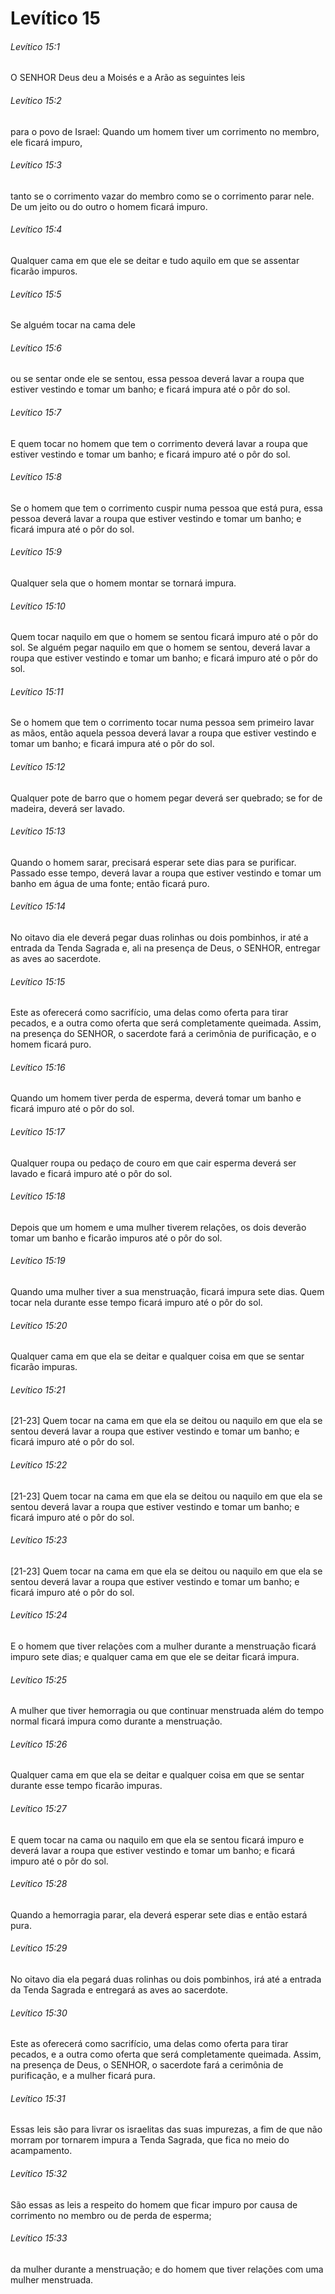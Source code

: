 # Levítico 15

###### Levítico 15:1

O SENHOR Deus deu a Moisés e a Arão as seguintes leis

###### Levítico 15:2

para o povo de Israel: Quando um homem tiver um corrimento no membro, ele ficará impuro,

###### Levítico 15:3

tanto se o corrimento vazar do membro como se o corrimento parar nele. De um jeito ou do outro o homem ficará impuro.

###### Levítico 15:4

Qualquer cama em que ele se deitar e tudo aquilo em que se assentar ficarão impuros.

###### Levítico 15:5

Se alguém tocar na cama dele

###### Levítico 15:6

ou se sentar onde ele se sentou, essa pessoa deverá lavar a roupa que estiver vestindo e tomar um banho; e ficará impura até o pôr do sol.

###### Levítico 15:7

E quem tocar no homem que tem o corrimento deverá lavar a roupa que estiver vestindo e tomar um banho; e ficará impuro até o pôr do sol.

###### Levítico 15:8

Se o homem que tem o corrimento cuspir numa pessoa que está pura, essa pessoa deverá lavar a roupa que estiver vestindo e tomar um banho; e ficará impura até o pôr do sol.

###### Levítico 15:9

Qualquer sela que o homem montar se tornará impura.

###### Levítico 15:10

Quem tocar naquilo em que o homem se sentou ficará impuro até o pôr do sol. Se alguém pegar naquilo em que o homem se sentou, deverá lavar a roupa que estiver vestindo e tomar um banho; e ficará impuro até o pôr do sol.

###### Levítico 15:11

Se o homem que tem o corrimento tocar numa pessoa sem primeiro lavar as mãos, então aquela pessoa deverá lavar a roupa que estiver vestindo e tomar um banho; e ficará impura até o pôr do sol.

###### Levítico 15:12

Qualquer pote de barro que o homem pegar deverá ser quebrado; se for de madeira, deverá ser lavado.

###### Levítico 15:13

Quando o homem sarar, precisará esperar sete dias para se purificar. Passado esse tempo, deverá lavar a roupa que estiver vestindo e tomar um banho em água de uma fonte; então ficará puro.

###### Levítico 15:14

No oitavo dia ele deverá pegar duas rolinhas ou dois pombinhos, ir até a entrada da Tenda Sagrada e, ali na presença de Deus, o SENHOR, entregar as aves ao sacerdote.

###### Levítico 15:15

Este as oferecerá como sacrifício, uma delas como oferta para tirar pecados, e a outra como oferta que será completamente queimada. Assim, na presença do SENHOR, o sacerdote fará a cerimônia de purificação, e o homem ficará puro.

###### Levítico 15:16

Quando um homem tiver perda de esperma, deverá tomar um banho e ficará impuro até o pôr do sol.

###### Levítico 15:17

Qualquer roupa ou pedaço de couro em que cair esperma deverá ser lavado e ficará impuro até o pôr do sol.

###### Levítico 15:18

Depois que um homem e uma mulher tiverem relações, os dois deverão tomar um banho e ficarão impuros até o pôr do sol.

###### Levítico 15:19

Quando uma mulher tiver a sua menstruação, ficará impura sete dias. Quem tocar nela durante esse tempo ficará impuro até o pôr do sol.

###### Levítico 15:20

Qualquer cama em que ela se deitar e qualquer coisa em que se sentar ficarão impuras.

###### Levítico 15:21

[21-23] Quem tocar na cama em que ela se deitou ou naquilo em que ela se sentou deverá lavar a roupa que estiver vestindo e tomar um banho; e ficará impuro até o pôr do sol.

###### Levítico 15:22

[21-23] Quem tocar na cama em que ela se deitou ou naquilo em que ela se sentou deverá lavar a roupa que estiver vestindo e tomar um banho; e ficará impuro até o pôr do sol.

###### Levítico 15:23

[21-23] Quem tocar na cama em que ela se deitou ou naquilo em que ela se sentou deverá lavar a roupa que estiver vestindo e tomar um banho; e ficará impuro até o pôr do sol.

###### Levítico 15:24

E o homem que tiver relações com a mulher durante a menstruação ficará impuro sete dias; e qualquer cama em que ele se deitar ficará impura.

###### Levítico 15:25

A mulher que tiver hemorragia ou que continuar menstruada além do tempo normal ficará impura como durante a menstruação.

###### Levítico 15:26

Qualquer cama em que ela se deitar e qualquer coisa em que se sentar durante esse tempo ficarão impuras.

###### Levítico 15:27

E quem tocar na cama ou naquilo em que ela se sentou ficará impuro e deverá lavar a roupa que estiver vestindo e tomar um banho; e ficará impuro até o pôr do sol.

###### Levítico 15:28

Quando a hemorragia parar, ela deverá esperar sete dias e então estará pura.

###### Levítico 15:29

No oitavo dia ela pegará duas rolinhas ou dois pombinhos, irá até a entrada da Tenda Sagrada e entregará as aves ao sacerdote.

###### Levítico 15:30

Este as oferecerá como sacrifício, uma delas como oferta para tirar pecados, e a outra como oferta que será completamente queimada. Assim, na presença de Deus, o SENHOR, o sacerdote fará a cerimônia de purificação, e a mulher ficará pura.

###### Levítico 15:31

Essas leis são para livrar os israelitas das suas impurezas, a fim de que não morram por tornarem impura a Tenda Sagrada, que fica no meio do acampamento.

###### Levítico 15:32

São essas as leis a respeito do homem que ficar impuro por causa de corrimento no membro ou de perda de esperma;

###### Levítico 15:33

da mulher durante a menstruação; e do homem que tiver relações com uma mulher menstruada.

